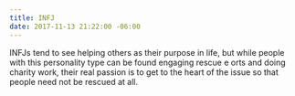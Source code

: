 ```yaml
---
title: INFJ
date: 2017-11-13 21:22:00 -06:00
---
```


INFJs tend to see helping others as their purpose in life, but while people with this personality type can be found engaging rescue e orts and doing charity work, their real passion is to get to the heart of the issue so that people need not be rescued at all.